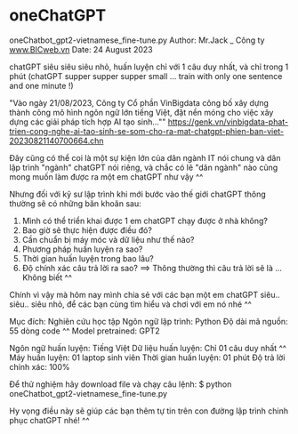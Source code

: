 # oneChatGPT
oneChatbot_gpt2-vietnamese_fine-tune.py
Author: Mr.Jack _ Công ty www.BICweb.vn
Date: 24 August 2023

chatGPT siêu siêu siêu nhỏ, huấn luyện chỉ với 1 câu duy nhất, và chỉ trong 1 phút (chatGPT supper supper supper small ... train with only one sentence and one minute !)

"Vào ngày 21/08/2023, Công ty Cổ phần VinBigdata công bố xây dựng thành công mô hình ngôn ngữ lớn tiếng Việt, đặt nền móng cho việc xây dựng các giải pháp tích hợp AI tạo sinh...""
https://genk.vn/vinbigdata-phat-trien-cong-nghe-ai-tao-sinh-se-som-cho-ra-mat-chatgpt-phien-ban-viet-20230821140700664.chn

Đây cũng có thể coi là một sự kiện lớn của dân ngành IT nói chung và dân lập trình "ngành" chatGPT nói riêng, và chắc có lẽ "dân ngành" nào cũng mong muốn làm được ra một em chatGPT như vậy ^^

Nhưng đối với kỹ sư lập trình khi mới bước vào thế giới chatGPT thông thường sẽ có những băn khoăn sau:
1. Mình có thể triển khai được 1 em chatGPT chạy được ở nhà không?
2. Bao giờ sẽ thực hiện được điều đó?
3. Cần chuẩn bị máy móc và dữ liệu như thế nào?
4. Phương pháp huấn luyện ra sao?
5. Thời gian huấn luyện trong bao lâu? 
6. Độ chính xác câu trả lời ra sao?
==> Thông thường thì câu trả lời sẽ là ... Không biết ^^


Chính vì vậy mà hôm nay mình chia sẻ với các bạn một em chatGPT siêu.. siêu.. siêu nhỏ, để các bạn cùng tìm hiểu và chơi với em nó nhé ^^

Mục đích: Nghiên cứu học tập
Ngôn ngữ lập trình: Python
Độ dài mã nguồn: 55 dòng code ^^
Model pretrained: GPT2

Ngôn ngữ huấn luyện: Tiếng Việt
Dữ liệu huấn luyện: Chỉ 01 câu duy nhất ^^
Máy huấn luyện: 01 laptop sinh viên
Thời gian huấn luyện: 01 phút
Độ trả lời chính xác: 100%

Để thử nghiệm hãy download file và chạy câu lệnh:
$ python oneChatbot_gpt2-vietnamese_fine-tune.py

Hy vọng điều này sẽ giúp các bạn thêm tự tin trên con đường lập trình chinh phục chatGPT nhé! ^^
